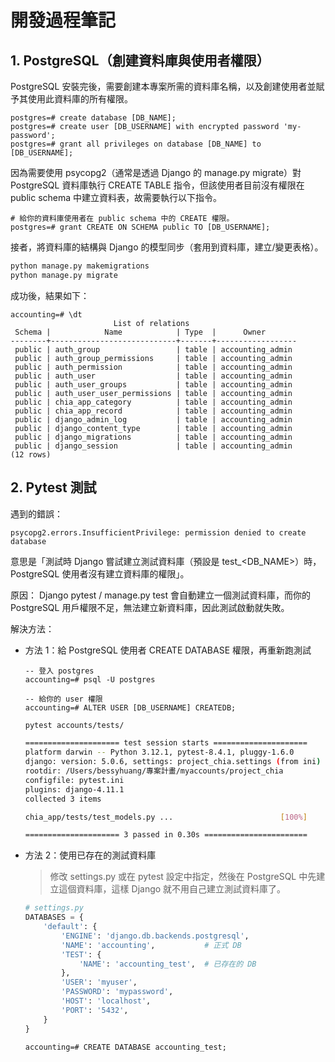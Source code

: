 # 開發過程筆記

## 1. PostgreSQL（創建資料庫與使用者權限）

PostgreSQL 安裝完後，需要創建本專案所需的資料庫名稱，以及創建使用者並賦予其使用此資料庫的所有權限。
```postgresql
postgres=# create database [DB_NAME];
postgres=# create user [DB_USERNAME] with encrypted password 'my-password';
postgres=# grant all privileges on database [DB_NAME] to [DB_USERNAME];
```

因為需要使用 psycopg2（通常是透過 Django 的 manage.py migrate）對 PostgreSQL 資料庫執行 CREATE TABLE 指令，但該使用者目前沒有權限在 public schema 中建立資料表，故需要執行以下指令。
```postgresql
# 給你的資料庫使用者在 public schema 中的 CREATE 權限。
postgres=# grant CREATE ON SCHEMA public TO [DB_USERNAME];
```

接者，將資料庫的結構與 Django 的模型同步（套用到資料庫，建立/變更表格）。
```python
python manage.py makemigrations
python manage.py migrate
```

成功後，結果如下：
```postgresql
accounting=# \dt
                       List of relations
 Schema |            Name            | Type  |      Owner       
--------+----------------------------+-------+------------------
 public | auth_group                 | table | accounting_admin
 public | auth_group_permissions     | table | accounting_admin
 public | auth_permission            | table | accounting_admin
 public | auth_user                  | table | accounting_admin
 public | auth_user_groups           | table | accounting_admin
 public | auth_user_user_permissions | table | accounting_admin
 public | chia_app_category          | table | accounting_admin
 public | chia_app_record            | table | accounting_admin
 public | django_admin_log           | table | accounting_admin
 public | django_content_type        | table | accounting_admin
 public | django_migrations          | table | accounting_admin
 public | django_session             | table | accounting_admin
(12 rows)
```

## 2. Pytest 測試
遇到的錯誤：
```
psycopg2.errors.InsufficientPrivilege: permission denied to create database
```
意思是「測試時 Django 嘗試建立測試資料庫（預設是 test_<DB_NAME>）時，PostgreSQL 使用者沒有建立資料庫的權限」。

原因：
Django pytest / manage.py test 會自動建立一個測試資料庫，而你的 PostgreSQL 用戶權限不足，無法建立新資料庫，因此測試啟動就失敗。

解決方法：
- 方法 1：給 PostgreSQL 使用者 CREATE DATABASE 權限，再重新跑測試

	```postgresql
	-- 登入 postgres
	accounting=# psql -U postgres

	-- 給你的 user 權限
	accounting=# ALTER USER [DB_USERNAME] CREATEDB;
	```

	```bash
	pytest accounts/tests/

	===================== test session starts =====================
	platform darwin -- Python 3.12.1, pytest-8.4.1, pluggy-1.6.0
	django: version: 5.0.6, settings: project_chia.settings (from ini)
	rootdir: /Users/bessyhuang/專案計畫/myaccounts/project_chia
	configfile: pytest.ini
	plugins: django-4.11.1
	collected 3 items                                                                                                                                                      

	chia_app/tests/test_models.py ...                        [100%]

	===================== 3 passed in 0.30s =======================
	```
- 方法 2：使用已存在的測試資料庫
	> 修改 settings.py 或在 pytest 設定中指定，然後在 PostgreSQL 中先建立這個資料庫，這樣 Django 就不用自己建立測試資料庫了。

	```python
	# settings.py
	DATABASES = {
	    'default': {
	        'ENGINE': 'django.db.backends.postgresql',
	        'NAME': 'accounting',       	# 正式 DB
	        'TEST': {
	            'NAME': 'accounting_test',  # 已存在的 DB
	        },
	        'USER': 'myuser',
	        'PASSWORD': 'mypassword',
	        'HOST': 'localhost',
	        'PORT': '5432',
	    }
	}
	```

	```postgresql
	accounting=# CREATE DATABASE accounting_test;
	```